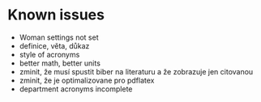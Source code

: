 

# Known issues
- Woman settings not set
- definice, věta, důkaz
- style of acronyms
- better math, better units
- zminit, že musí spustit biber na literaturu a že zobrazuje jen citovanou
- zminit, že je optimalizovane pro pdflatex
- department acronyms incomplete
